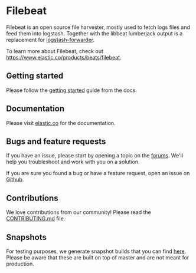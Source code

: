 # Filebeat

Filebeat is an open source file harvester, mostly used to fetch logs files and feed them into logstash.
Together with the libbeat lumberjack output is a replacement for [logstash-forwarder](https://github.com/elastic/logstash-forwarder).

To learn more about Filebeat, check out https://www.elastic.co/products/beats/filebeat.


## Getting started

Please follow the [getting started](https://www.elastic.co/guide/en/beats/filebeat/current/filebeat-getting-started.html)
guide from the docs.

## Documentation

Please visit [elastic.co](https://www.elastic.co/guide/en/beats/filebeat/current/index.html)
 for the documentation.


## Bugs and feature requests

If you have an issue, please start by opening a topic on the
[forums](https://discuss.elastic.co/c/beats/filebeat). We'll help you
troubleshoot and work with you on a solution.

If you are sure you found a bug or have a feature request, open an issue on
[Github](https://github.com/wangjia184/beats/issues).

## Contributions

We love contributions from our community! Please read the
[CONTRIBUTING.md](../CONTRIBUTING.md) file.

## Snapshots

For testing purposes, we generate snapshot builds that you can find [here](https://beats-nightlies.s3.amazonaws.com/index.html?prefix=filebeat). Please be aware that these are built on top of master and are not meant for production.

